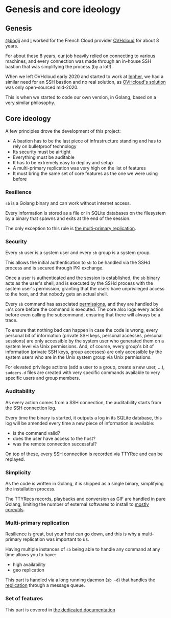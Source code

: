 # Genesis and core ideology

## Genesis

[@bodji](https://github.com/bodji) and [I](https://github.com/golgeek) worked for the French Cloud provider 
[OVHcloud](https://github.com/ovh) for about 8 years.

For about these 8 years, our job heavily relied on connecting to various machines, and every connection was made 
through an in-house SSH bastion that was simplifying the process (by a lot!).

When we left OVHcloud early 2020 and started to work at [Inpher](https://inpher.io), we had a similar need for an SSH 
bastion and no real solution, as [OVHcloud's solution](https://github.com/ovh/the-bastion) was only open-sourced 
mid-2020.

This is when we started to code our own version, in Golang, based on a very similar philosophy.

## Core ideology

A few principles drove the development of this project:
- A bastion has to be the last piece of infrastructure standing and has to rely on bulletproof technology
- Its security must be airtight
- Everything must be auditable
- It has to be extremely easy to deploy and setup
- A multi-primary replication was very high on the list of features
- It must bring the same set of core features as the one we were using before

### Resilience

`sb` is a Golang binary and can work without internet access.

Every information is stored as a file or in SQLite databases on the filesystem by a binary that spawns and exits 
at the end of the session.

The only exception to this rule is [the multi-primary replication](#multi-primary-replication).

### Security

Every `sb` user is a system user and every `sb` group is a system group.

This allows the initial authentication to `sb` to be handled via the SSHd process and is secured through PKI exchange.

Once a user is authenticated and the session is established, the `sb` binary acts as the user's shell, and is executed 
by the SSHd process with the system user's permission, granting that the users have unprivileged access to the host, 
and that nobody gets an actual shell.

Every `sb` command has associated [permissions](./permissions.md), and they are handled by `sb`'s core 
before the command is executed. The core also logs every action before even calling the subcommand, ensuring that there 
will always be a trace.

To ensure that nothing bad can happen in case the code is wrong, every personal bit of information (private SSH keys, 
personal accesses, personal sessions) are only accessible by the system user who generated them on a system level 
via Unix permissions. And, of course, every group's bit of information (private SSH keys, group accesses) are only 
accessible by the system users who are in the Unix system group via Unix permissions.

For elevated privilege actions (add a user to a group, create a new user, ...), `sudoers.d` files are created 
with very specific commands available to very specific users and group members.

### Auditability

As every action comes from a SSH connection, the auditability starts from the SSH connection log.

Every time the binary is started, it outputs a log in its SQLite database, this log will be amended every time 
a new piece of information is available:
- is the command valid?
- does the user have access to the host?
- was the remote connection successful?

On top of these, every SSH connection is recorded via TTYRec and can be replayed.

### Simplicity

As the code is written in Golang, it is shipped as a single binary, simplifying the installation process.

The TTYRecs records, playbacks and conversion as GIF are handled in pure Golang, limiting the number 
of external softwares to install to [mostly coreutils](./installation.md#prepare-your-system).

### Multi-primary replication

Resilience is great, but your host can go down, and this is why a multi-primary replication was important to us.

Having multiple instances of `sb` being able to handle any command at any time allows you to have:
- high availability
- geo replication

This part is handled via a long running daemon (`sb -d`) that handles the [replication](./high-availability.md#replication) through a message queue.

### Set of features

This part is covered in [the dedicated documentation](./features.md)
